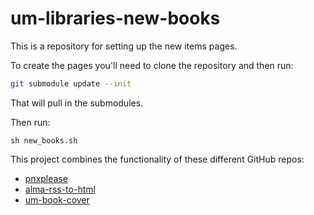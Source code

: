 # um-libraries-new-books

This is a repository for setting up the new items pages. 

To create the pages you'll need to clone the repository and then run:

```bash
git submodule update --init
``` 

That will pull in the submodules. 

Then run:

```
sh new_books.sh
```

This project combines the functionality of these different GitHub repos:

* [pnxplease](https://github.com/UMiamiLibraries/pnxplease)
* [alma-rss-to-html](https://github.com/UMiamiLibraries/alma-rss-to-html)
* [um-book-cover](https://github.com/UMiamiLibraries/um-book-cover)
